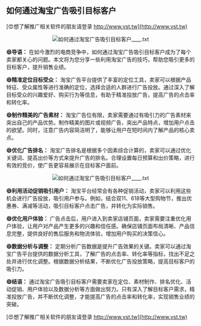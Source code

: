 ## **如何通过淘宝广告吸引目标客户**

[😍想了解推广相关软件的朋友请登录 http://www.vst.tw](http://www.vst.tw)

 <center><img src="https://vst.tw/MP4/tuiguang/png/6.png" alt="如何通过淘宝广告吸引目标客户____.txt"></center>

**😄导语：**
在如今激烈的电商竞争中，如何通过淘宝广告吸引目标客户成为了每个卖家都关心的问题。本文将为您分享一些利用淘宝广告的技巧，帮助您吸引更多的目标客户，提升销售业绩。

**😄精准定位目标受众：**
淘宝广告平台提供了丰富的定位工具，卖家可以根据产品特征、受众属性等进行准确的定位，选择合适的人群进行广告投放。通过深入了解目标受众的兴趣爱好、购买行为等信息，有助于精准投放广告，提高广告的点击率和转化率。

**😄制作精美的广告素材：**
淘宝广告位有限，卖家需要通过有吸引力的广告素材来突出自己的产品优势。制作精美的图片或视频广告，突出产品特点，增加用户点击的欲望。同时，注意广告内容简洁明了，能够让用户在短时间内了解产品的核心卖点。

**😄优化广告排名：**
淘宝广告排名是根据多个因素综合计算的，卖家可以通过优化关键词、提高出价等方式来提升广告的排名。合理设置每日预算和出价策略，进行有效的竞价，使广告更容易展示在目标客户面前。

 <center><img src="https://vst.tw/MP4/tuiguang/png/0.png" alt="如何通过淘宝广告吸引目标客户____.txt"></center>

**😄利用活动促销吸引用户：**
淘宝平台经常会有各种促销活动，卖家可以利用这些机会进行广告投放，吸引用户参与。例如，结合双11、618等大型购物节，推出优惠券、满减等活动，吸引目标客户点击广告，并转化为实际销售。

**😄优化用户体验：**
广告点击后，用户进入到卖家店铺页面，卖家需要注重优化用户体验，让用户对产品产生更多的兴趣和信任感。确保店铺页面布局清晰、产品信息完整，提供良好的售后服务和物流体验，增加用户购买的决策信心。

**😄数据分析与调整：**
定期分析广告数据是提升广告效果的关键。卖家可以通过淘宝广告平台提供的数据分析工具，了解广告的点击率、转化率等指标，找出不足之处并进行优化调整。根据数据分析结果，不断优化广告投放策略，提高目标客户的吸引力。

**😄结语：**
通过淘宝广告吸引目标客户需要卖家在定位、素材制作、排名优化、活动促销、用户体验以及数据分析等方面做出努力。只有深入了解目标客户需求，精准投放广告，并不断优化调整，才能提高广告的点击率和转化率，实现销售业绩的突破。

[😍想了解推广相关软件的朋友请登录 http://www.vst.tw](http://www.vst.tw)



